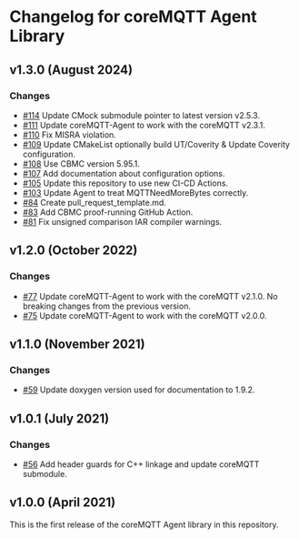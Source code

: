 # Changelog for coreMQTT Agent Library

## v1.3.0 (August 2024)

### Changes
 - [#114](https://github.com/FreeRTOS/coreMQTT-Agent/pull/114) Update CMock submodule pointer to latest version v2.5.3.
 - [#111](https://github.com/FreeRTOS/coreMQTT-Agent/pull/111) Update coreMQTT-Agent to work with the coreMQTT v2.3.1.
 - [#110](https://github.com/FreeRTOS/coreMQTT-Agent/pull/110) Fix MISRA violation.
 - [#109](https://github.com/FreeRTOS/coreMQTT-Agent/pull/109) Update CMakeList optionally build UT/Coverity & Update Coverity configuration.
 - [#108](https://github.com/FreeRTOS/coreMQTT-Agent/pull/108) Use CBMC version 5.95.1.
 - [#107](https://github.com/FreeRTOS/coreMQTT-Agent/pull/107) Add documentation about configuration options.
 - [#105](https://github.com/FreeRTOS/coreMQTT-Agent/pull/105) Update this repository to use new CI-CD Actions.
 - [#103](https://github.com/FreeRTOS/coreMQTT-Agent/pull/103) Update Agent to treat MQTTNeedMoreBytes correctly.
 - [#84](https://github.com/FreeRTOS/coreMQTT-Agent/pull/84) Create pull_request_template.md.
 - [#83](https://github.com/FreeRTOS/coreMQTT-Agent/pull/83) Add CBMC proof-running GitHub Action.
 - [#81](https://github.com/FreeRTOS/coreMQTT-Agent/pull/81) Fix unsigned comparison IAR compiler warnings.

## v1.2.0 (October 2022)

### Changes
 - [#77](https://github.com/FreeRTOS/coreMQTT-Agent/pull/77) Update coreMQTT-Agent to work with the coreMQTT v2.1.0. No breaking changes from the previous version.
 - [#75](https://github.com/FreeRTOS/coreMQTT-Agent/pull/75) Update coreMQTT-Agent to work with the coreMQTT v2.0.0.

## v1.1.0 (November 2021)

### Changes
 - [#59](https://github.com/FreeRTOS/coreMQTT-Agent/pull/59) Update doxygen version used for documentation to 1.9.2.

## v1.0.1 (July 2021)

### Changes
 - [#56](https://github.com/FreeRTOS/coreMQTT-Agent/pull/56) Add header guards for C++ linkage and update coreMQTT submodule.

## v1.0.0 (April 2021)

This is the first release of the coreMQTT Agent library in this repository.

